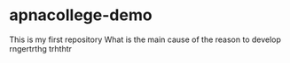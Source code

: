 # apnacollege-demo
This is my first repository
What is the main cause of the reason to develop
rngertrthg trhthtr

